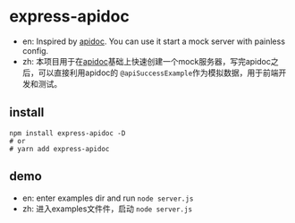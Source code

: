 # express-apidoc

* en: Inspired by [apidoc](https://github.com/apidoc/apidoc). You can use it start a mock server with painless config.
* zh: 本项目用于在[apidoc](https://github.com/apidoc/apidoc)基础上快速创建一个mock服务器，写完apidoc之后，可以直接利用apidoc的
  `@apiSuccessExample`作为模拟数据，用于前端开发和测试。

## install

```
npm install express-apidoc -D
# or
# yarn add express-apidoc
```

## demo

* en: enter examples dir and run `node server.js`
* zh: 进入examples文件件，启动 `node server.js`


